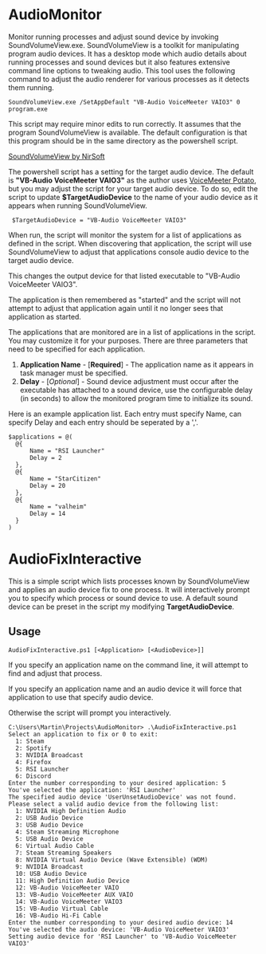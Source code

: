 # AudioMonitor
 Monitor running processes and adjust sound device by invoking SoundVolumeView.exe.  SoundVolumeView is a toolkit for manipulating program audio devices.  It has a desktop mode which audio details about running processes and sound devices but it also features extensive command line options to tweaking audio. This tool uses the following command to adjust the audio renderer for various processes as it detects them running.

    SoundVolumeView.exe /SetAppDefault "VB-Audio VoiceMeeter VAIO3" 0 program.exe

 This script may require minor edits to run correctly.  It assumes that the program SoundVolumeView is available.  The default configuration is that this program should be in the same directory as the powershell script.

 [SoundVolumeView by NirSoft](https://www.nirsoft.net/utils/sound_volume_view.html)

 The powershell script has a setting for the target audio device.  The default is **"VB-Audio VoiceMeeter VAIO3"** as the author uses [VoiceMeeter Potato](https://vb-audio.com/Voicemeeter/potato.htm), but you may adjust the script for your target audio device.  To do so, edit the script to update **$TargetAudioDevice** to the name of your audio device as it appears when running SoundVolumeView.

     $TargetAudioDevice = "VB-Audio VoiceMeeter VAIO3"

 When run, the script will monitor the system for a list of applications as defined in the script.  When discovering that application, the script will use SoundVolumeView to adjust that applications console audio device to the target audio device.

 This changes the output device for that listed executable to "VB-Audio VoiceMeeter VAIO3".

 The application is then remembered as "started" and the script will not attempt to adjust that application again until it no longer sees that application as started.

 The applications that are monitored are in a list of applications in the script.  You may customize it for your purposes.  There are three parameters that need to be specified for each application.

  1. **Application Name** - [**Required**] - The application name as it appears in task manager must be specified.
  2. **Delay** - [*Optional*] - Sound device adjustment must occur after the executable has attached to a sound device, use the configurable delay (in seconds) to allow the monitored program time to initialize its sound.

  Here is an example application list.  Each entry must specify Name, can specify Delay and each entry should be seperated by a ','.

    $applications = @(
      @{
          Name = "RSI Launcher"
          Delay = 2
      },
      @{
          Name = "StarCitizen"
          Delay = 20
      },
      @{
          Name = "valheim"
          Delay = 14
      }
    )

# AudioFixInteractive

This is a simple script which lists processes known by SoundVolumeView and applies an audio device fix to one process. It will interactively prompt you to specify which process or sound device to use.  A default sound device can be preset in the script my modifying **TargetAudioDevice**.

## Usage

    AudioFixInteractive.ps1 [<Application> [<AudioDevice>]]

If you specify an application name on the command line, it will attempt to find and adjust that process.

If you specify an application name and an audio device it will force that application to use that specify audio device.

Otherwise the script will prompt you interactively.

    C:\Users\Martin\Projects\AudioMonitor> .\AudioFixInteractive.ps1
    Select an application to fix or 0 to exit:
      1: Steam
      2: Spotify
      3: NVIDIA Broadcast
      4: Firefox
      5: RSI Launcher
      6: Discord
    Enter the number corresponding to your desired application: 5
    You've selected the application: 'RSI Launcher'
    The specified audio device 'UserUnsetAudioDevice' was not found.
    Please select a valid audio device from the following list:
      1: NVIDIA High Definition Audio
      2: USB Audio Device
      3: USB Audio Device
      4: Steam Streaming Microphone
      5: USB Audio Device
      6: Virtual Audio Cable
      7: Steam Streaming Speakers
      8: NVIDIA Virtual Audio Device (Wave Extensible) (WDM)
      9: NVIDIA Broadcast
      10: USB Audio Device
      11: High Definition Audio Device
      12: VB-Audio VoiceMeeter VAIO
      13: VB-Audio VoiceMeeter AUX VAIO
      14: VB-Audio VoiceMeeter VAIO3
      15: VB-Audio Virtual Cable
      16: VB-Audio Hi-Fi Cable
    Enter the number corresponding to your desired audio device: 14
    You've selected the audio device: 'VB-Audio VoiceMeeter VAIO3'
    Setting audio device for 'RSI Launcher' to 'VB-Audio VoiceMeeter VAIO3'